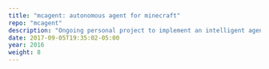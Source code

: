 ```yaml
---
title: "mcagent: autonomous agent for minecraft"
repo: "mcagent"
description: "Ongoing personal project to implement an intelligent agent for the game Minecraft."
date: 2017-09-05T19:35:02-05:00
year: 2016
weight: 8
---
```

